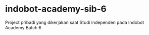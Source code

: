 # indobot-academy-sib-6
Project pribadi yang dikerjakan saat Studi Independen pada Indobot Academy Batch 6 
